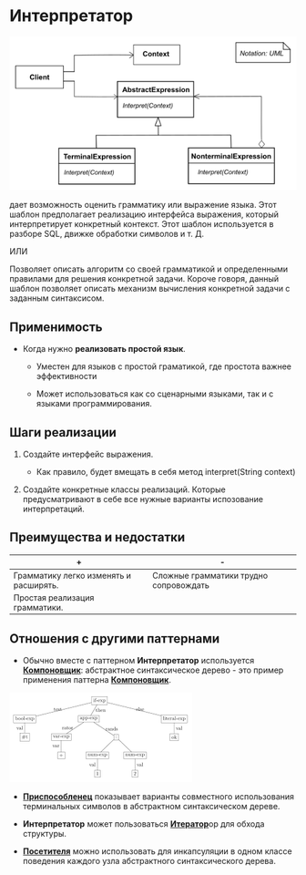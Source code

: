 # Интерпретатор 

![UML](/src/AdditionalDocs/uml/Interpreter/Interpreter.png)

дает возможность оценить грамматику или выражение языка. Этот шаблон предполагает реализацию интерфейса выражения, который интерпретирует конкретный контекст. Этот шаблон используется в разборе SQL, движке обработки символов и т. Д.

ИЛИ

Позволяет описать алгоритм со своей грамматикой и определенными правилами для решения конкретной задачи. Короче говоря, данный шаблон позволяет описать механизм вычисления конкретной задачи с заданным синтаксисом.

## Применимость

- Когда нужно **реализовать простой язык**.
  
  - Уместен для языков с простой граматикой, где простота важнее эффективности 
  
  - Может использоваться как со сценарными языками, так и с языками программирования.

## Шаги реализации

1. Создайте интерфейс выражения.
  
    - Как правило, будет вмещать в себя метод interpret(String context) 

2. Создайте конкретные классы реализаций. Которые предусматривают в себе все нужные варианты испозование интерпретаций.

## Преимущества и недостатки
 
 | + | - |
 | ------ | ------ |
 |Грамматику легко изменять и расширять.|Сложные грамматики трудно сопровождать
 |Простая реализация грамматики.
 
## Отношения с другими паттернами

- Обычно вместе с паттерном **Интерпретатор** используется [**Компоновщик**][Composite]: абстрактное синтаксическое дерево - это пример применения паттерна [**Компоновщик**][Composite].

![UML](/src/AdditionalDocs/uml/Interpreter/AbstractSyntaxTree.png)
 
- [**Приспособленец**][Flyweight] показывает варианты совместного использования терминальных символов в абстрактном синтаксическом дереве. 

- **Интерпретатор** может пользоваться [**Итератор**][Singleton]ор для обхода структуры.

- [**Посетителя**][Visitor] можно использовать для инкапсуляции в одном классе поведения каждого узла абстрактного синтаксического дерева.


[Abstract_Factory]: </src/Creational/Factorys/Abstract_Factory/Abstract_Factory.md>
[Factory_Method]: </src/Creational/Factorys/Factory_Method/Factory_Method.md>
[Builder]: </src/Creational/Builder/Builder.md>
[Prototype]: </src/Creational/Prototype/Prototype.md>
[Singleton]: </src/Creational/Singleton/Singleton.md>

[Adapter]: </src/Structural/Adapter/Adapter.md>
[Bridge]: </src/Structural/Bridge/Bridge.md>
[Composite]: </src/Structural/Composite/Composite.md>
[Decorator]: </src/Structural/Decorator/Decorator.md>
[Facade]: </src/Structural/Facade/Facade.md>
[Flyweight]: </src/Structural/Flyweight/Flyweight.md>
[Proxy]: </src/Structural/Proxy/Proxy.md>

[Chain_of_Responsibility]: </src/Behavioral/Chain_of_Responsibility/Chain_of_Responsibility.md>
[Command]: </src/Behavioral/Command/Command.md>
[Iterator]: </src/Behavioral/Iterator/Iterator.md>
[Mediator]: </src/Behavioral/Mediator/Mediator.md>
[Memento]: </src/Behavioral/Memento/Memento.md>
[Observer]: </src/Behavioral/Observer/Observer.md>
[State]: </src/Behavioral/State/State.md>
[Strategy]: </src/Behavioral/Strategy/Strategy.md>
[Template_Method]: </src/Behavioral/Template_Method/Template_Method.md>
[Visitor]: </src/Behavioral/Visitor/Visitor.md>
